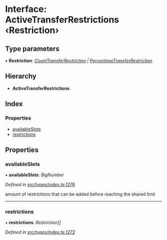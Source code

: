 # Interface: ActiveTransferRestrictions ‹**Restriction**›

## Type parameters

▪ **Restriction**: *[CountTransferRestriction](counttransferrestriction.md) | [PercentageTransferRestriction](percentagetransferrestriction.md)*

## Hierarchy

* **ActiveTransferRestrictions**

## Index

### Properties

* [availableSlots](activetransferrestrictions.md#availableslots)
* [restrictions](activetransferrestrictions.md#restrictions)

## Properties

###  availableSlots

• **availableSlots**: *BigNumber*

*Defined in [src/types/index.ts:1276](https://github.com/PolymathNetwork/polymesh-sdk/blob/38ee8078/src/types/index.ts#L1276)*

amount of restrictions that can be added before reaching the shared limit

___

###  restrictions

• **restrictions**: *Restriction[]*

*Defined in [src/types/index.ts:1272](https://github.com/PolymathNetwork/polymesh-sdk/blob/38ee8078/src/types/index.ts#L1272)*

